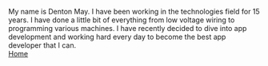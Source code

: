 My name is Denton May. I have been working in the technologies field for 15 years. 
I have done a little bit of everything from low voltage wiring to programming various machines.
I have recently decided to dive into app development and working hard every day to become the best app developer that I can. 
<br> <a href="https://dentonmay.github.io/dmay.github.io">Home</a>
<script>
  document.body.style.backgroundColor = "aqua";
</script>
<style>
  a:hover {
    background-color: purple;
  }
</style>

